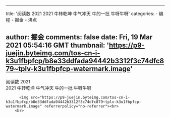 
---
title: '阅读数 2021
2021 牛转乾坤  牛气冲天  牛的一批 牛呀牛呀'
categories: 
    - 编程
    - 掘金
    - 沸点

author: 掘金
comments: false
date: Fri, 19 Mar 2021 05:54:16 GMT
thumbnail: 'https://p9-juejin.byteimg.com/tos-cn-i-k3u1fbpfcp/b8e33ddfada94442b3312f3c74dfc879~tplv-k3u1fbpfcp-watermark.image'
---

<div>   
阅读数 2021<br>2021 牛转乾坤  牛气冲天  牛的一批 牛呀牛呀<br>
            
          <img src="https://p9-juejin.byteimg.com/tos-cn-i-k3u1fbpfcp/b8e33ddfada94442b3312f3c74dfc879~tplv-k3u1fbpfcp-watermark.image" referrerpolicy="no-referrer"><br>
        <br>
          
</div>
            